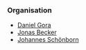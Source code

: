 ### Organisation

* [Daniel Gora](mailto:danielgora@owasp.org)
* [Jonas Becker](mailto:jonas.becker@owasp.org)
* [Johannes Schönborn](mailto:johannes.schoenborn@owasp.org)

